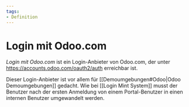 ```yaml
---
tags:
- Definition
---
```

# Login mit Odoo.com

*Login mit Odoo.com* ist ein Login-Anbieter von Odoo.com, der unter https://accounts.odoo.com/oauth2/auth erreichbar ist.

Dieser Login-Anbieter ist vor allem für [[Demoumgebungen#Odoo|Odoo Demoumgebungen]] gedacht. Wie bei [[Login Mint System]] musst der Benutzer nach der ersten Anmeldung von einem Portal-Benutzer in einen internen Benutzer umgewandelt werden.